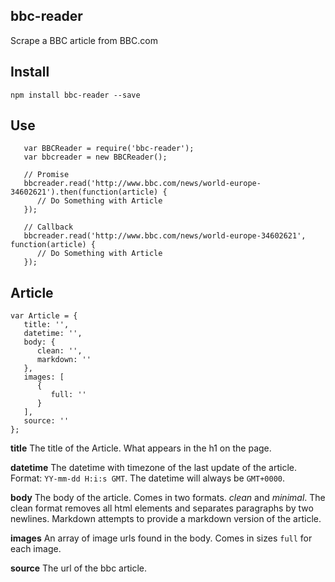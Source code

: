 bbc-reader
----------

Scrape a BBC article from BBC.com


## Install

```
npm install bbc-reader --save
```

## Use

```
   var BBCReader = require('bbc-reader');
   var bbcreader = new BBCReader();

   // Promise
   bbcreader.read('http://www.bbc.com/news/world-europe-34602621').then(function(article) {
      // Do Something with Article
   });

   // Callback
   bbcreader.read('http://www.bbc.com/news/world-europe-34602621', function(article) {
      // Do Something with Article
   });
```

## Article

```
var Article = {
   title: '',
   datetime: '',
   body: {
      clean: '',
      markdown: ''
   },
   images: [
      {
         full: ''
      }
   ],
   source: ''
};
```

**title**
The title of the Article. What appears in the h1 on the page.

**datetime**
The datetime with timezone of the last update of the article. Format: `YY-mm-dd H:i:s GMT`. The datetime will always be `GMT+0000`.

**body**
The body of the article. Comes in two formats. *clean* and *minimal*. The clean format removes all html elements and separates paragraphs by two newlines. Markdown attempts to provide a markdown version of the article.

**images**
An array of image urls found in the body. Comes in sizes `full` for each image.

**source**
The url of the bbc article.